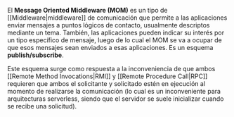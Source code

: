 El **Message Oriented Middleware (MOM)** es un tipo de [[Middleware|middleware]] de comunicación que permite a las aplicaciones enviar mensajes a puntos lógicos de contacto, usualmente descriptos mediante un tema. También, las aplicaciones pueden indicar su interés por un tipo específico de mensaje, luego de lo cual el MOM se va a ocupar de que esos mensajes sean enviados a esas aplicaciones. Es un esquema **publish/subscribe**.

Este esquema surge como respuesta a la inconveniencia de que ambos [[Remote Method Invocations|RMI]] y [[Remote Procedure Call|RPC]] requieren que ambos el solicitante y solicitado estén en ejecución al momento de realizarse la comunicación (lo cual es un inconveniente para arquitecturas serverless, siendo que el servidor se suele inicializar cuando se recibe una solicitud).